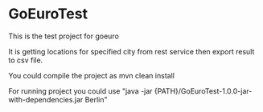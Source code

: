 # GoEuroTest
This is the test project for goeuro

It is getting locations for specified city from rest service then export result to csv file.

You could compile the project as mvn clean install  

For running project you could use "java -jar {PATH}/GoEuroTest-1.0.0-jar-with-dependencies.jar Berlin"

 